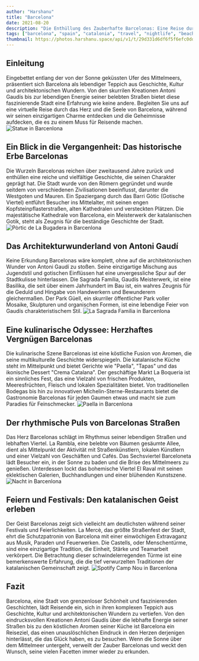 ```yaml
---
author: "Harshanu"
title: "Barcelona"
date: 2021-08-20
description: "Die Enthüllung des Zauberhafte Barcelonas: Eine Reise durch Geschichte, Kultur und Charme"
tags: ["barcelona", "spain", "catalonia", "travel", "nightlife", "beach", "swimming"]
thumbnail: https://photos.harshanu.space/api/v1/t/29d331d6df6f5f6efc0dd214da29125779976496/eb67a984/fit_2048
---
```


## Einleitung
Eingebettet entlang der von der Sonne geküssten Ufer des Mittelmeers, präsentiert sich Barcelona als lebendiger Teppich aus Geschichte, Kultur und architektonischen Wundern. Von den skurrilen Kreationen Antoni Gaudís bis zur lebendigen Energie seiner belebten Straßen bietet diese faszinierende Stadt eine Erfahrung wie keine andere. Begleiten Sie uns auf eine virtuelle Reise durch das Herz und die Seele von Barcelona, während wir seinen einzigartigen Charme entdecken und die Geheimnisse aufdecken, die es zu einem Muss für Reisende machen.
![Statue in Barcenlona](https://photos.harshanu.space/api/v1/t/80832ab37b12699b4040ab2e58412c06538ff98d/2zwabhu7/fit_2048)

## Ein Blick in die Vergangenheit: Das historische Erbe Barcelonas
Die Wurzeln Barcelonas reichen über zweitausend Jahre zurück und enthüllen eine reiche und vielfältige Geschichte, die seinen Charakter geprägt hat. Die Stadt wurde von den Römern gegründet und wurde seitdem von verschiedenen Zivilisationen beeinflusst, darunter die Westgoten und Mauren. Ein Spaziergang durch das Barri Gòtic (Gotische Viertel) entführt Besucher ins Mittelalter, mit seinen engen Kopfsteinpflasterstraßen, alten Kathedralen und versteckten Plätzen. Die majestätische Kathedrale von Barcelona, ein Meisterwerk der katalanischen Gotik, steht als Zeugnis für die beständige Geschichte der Stadt.
![Pòrtic de La Bugadera in Barcenlona](https://photos.harshanu.space/api/v1/t/29d331d6df6f5f6efc0dd214da29125779976496/eb67a984/fit_2048)

## Das Architekturwunderland von Antoni Gaudí
Keine Erkundung Barcelonas wäre komplett, ohne auf die architektonischen Wunder von Antoni Gaudí zu stoßen. Seine einzigartige Mischung aus Jugendstil und gotischen Einflüssen hat eine unvergessliche Spur auf der Stadtkulisse hinterlassen. Die Sagrada Família, Gaudís Meisterwerk, ist eine Basilika, die seit über einem Jahrhundert im Bau ist, ein wahres Zeugnis für die Geduld und Hingabe von Handwerkern und Bewunderern gleichermaßen. Der Park Güell, ein skurriler öffentlicher Park voller Mosaike, Skulpturen und organischen Formen, ist eine lebendige Feier von Gaudís charakteristischem Stil.
![La Sagrada Familia in Barcenlona](https://photos.harshanu.space/api/v1/t/84b118411bbdd6f01a9528cd82f059ad6e0c03bb/eb67a984/fit_2048)

## Eine kulinarische Odyssee: Herzhaftes Vergnügen Barcelonas
Die kulinarische Szene Barcelonas ist eine köstliche Fusion von Aromen, die seine multikulturelle Geschichte widerspiegeln. Die katalanische Küche steht im Mittelpunkt und bietet Gerichte wie "Paella", "Tapas" und das ikonische Dessert "Crema Catalana". Der geschäftige Markt La Boqueria ist ein sinnliches Fest, das eine Vielzahl von frischen Produkten, Meeresfrüchten, Fleisch und lokalen Spezialitäten bietet. Von traditionellen Bodegas bis hin zu innovativen Michelin-Sterne-Restaurants bietet die Gastronomie Barcelonas für jeden Gaumen etwas und macht sie zum Paradies für Feinschmecker.
![Paella in Barcenlona](https://photos.harshanu.space/api/v1/t/0377e9c4de903b7365b1a5f976b9b2be212dbdc4/2zwabhu7/fit_2048)

## Der rhythmische Puls von Barcelonas Straßen
Das Herz Barcelonas schlägt im Rhythmus seiner lebendigen Straßen und lebhaften Viertel. La Rambla, eine belebte von Bäumen gesäumte Allee, dient als Mittelpunkt der Aktivität mit Straßenkünstlern, lokalen Künstlern und einer Vielzahl von Geschäften und Cafés. Das Sechsviertel Barceloneta lädt Besucher ein, in der Sonne zu baden und die Brise des Mittelmeers zu genießen. Unterdessen lockt das bohemische Viertel El Raval mit seinen eklektischen Galerien, Buchhandlungen und einer blühenden Kunstszene.
![Nacht in Barcenlona](https://photos.harshanu.space/api/v1/t/12f620af1aaac6be450f8def3d75f851c55a7ec1/2zwabhu7/fit_2048)

## Feiern und Festivals: Den katalanischen Geist erleben
Der Geist Barcelonas zeigt sich vielleicht am deutlichsten während seiner Festivals und Feierlichkeiten. La Mercè, das größte Straßenfest der Stadt, ehrt die Schutzpatronin von Barcelona mit einer einwöchigen Extravaganz aus Musik, Paraden und Feuerwerken. Die Castells, oder Menschentürme, sind eine einzigartige Tradition, die Einheit, Stärke und Teamarbeit verkörpert. Die Betrachtung dieser schwindelerregenden Türme ist eine bemerkenswerte Erfahrung, die die tief verwurzelten Traditionen der katalanischen Gemeinschaft zeigt.
![Spotify Camp Nou in Barcenlona](https://photos.harshanu.space/api/v1/t/bc28a9584be01bbd8dde824542ff5ee17d516f24/2zwabhu7/fit_2048)

## Fazit
Barcelona, eine Stadt von grenzenloser Schönheit und faszinierenden Geschichten, lädt Reisende ein, sich in ihren komplexen Teppich aus Geschichte, Kultur und architektonischen Wundern zu vertiefen. Von den eindrucksvollen Kreationen Antoni Gaudís über die lebhafte Energie seiner Straßen bis zu den köstlichen Aromen seiner Küche ist Barcelona ein Reiseziel, das einen unauslöschlichen Eindruck in den Herzen derjenigen hinterlässt, die das Glück haben, es zu besuchen. Wenn die Sonne über dem Mittelmeer untergeht, verweilt der Zauber Barcelonas und weckt den Wunsch, seine vielen Facetten immer wieder zu erkunden.